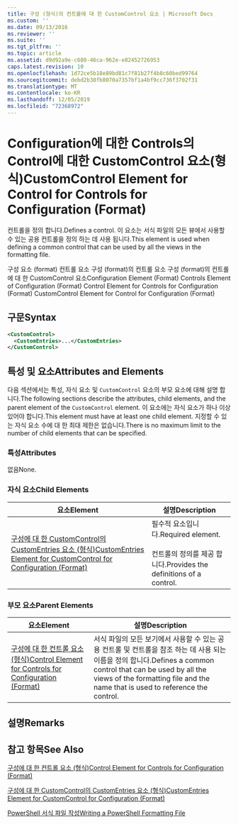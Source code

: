 ```yaml
---
title: 구성 (형식)의 컨트롤에 대 한 CustomControl 요소 | Microsoft Docs
ms.custom: ''
ms.date: 09/13/2016
ms.reviewer: ''
ms.suite: ''
ms.tgt_pltfrm: ''
ms.topic: article
ms.assetid: d9d92a9e-c680-46ca-962e-e82452726953
caps.latest.revision: 10
ms.openlocfilehash: 1d72ce5b18e89bd81c7f81b27f4b8c60bed99764
ms.sourcegitcommit: debd2b38fb8070a7357bf1a4bf9cc736f3702f31
ms.translationtype: MT
ms.contentlocale: ko-KR
ms.lasthandoff: 12/05/2019
ms.locfileid: "72368972"
---
```

# <a name="customcontrol-element-for-control-for-controls-for-configuration-format"></a><span data-ttu-id="95a3c-102">Configuration에 대한 Controls의 Control에 대한 CustomControl 요소(형식)</span><span class="sxs-lookup"><span data-stu-id="95a3c-102">CustomControl Element for Control for Controls for Configuration (Format)</span></span>

<span data-ttu-id="95a3c-103">컨트롤을 정의 합니다.</span><span class="sxs-lookup"><span data-stu-id="95a3c-103">Defines a control.</span></span> <span data-ttu-id="95a3c-104">이 요소는 서식 파일의 모든 뷰에서 사용할 수 있는 공용 컨트롤을 정의 하는 데 사용 됩니다.</span><span class="sxs-lookup"><span data-stu-id="95a3c-104">This element is used when defining a common control that can be used by all the views in the formatting file.</span></span>

<span data-ttu-id="95a3c-105">구성 요소 (format) 컨트롤 요소 구성 (format)의 컨트롤 요소 구성 (format)의 컨트롤에 대 한 CustomControl 요소</span><span class="sxs-lookup"><span data-stu-id="95a3c-105">Configuration Element (Format) Controls Element of Configuration (Format) Control Element for Controls for Configuration (Format) CustomControl Element for Control for Configuration (Format)</span></span>

## <a name="syntax"></a><span data-ttu-id="95a3c-106">구문</span><span class="sxs-lookup"><span data-stu-id="95a3c-106">Syntax</span></span>

```xml
<CustomControl>
  <CustomEntries>...</CustomEntries>
</CustomControl>
```

## <a name="attributes-and-elements"></a><span data-ttu-id="95a3c-107">특성 및 요소</span><span class="sxs-lookup"><span data-stu-id="95a3c-107">Attributes and Elements</span></span>

<span data-ttu-id="95a3c-108">다음 섹션에서는 특성, 자식 요소 및 `CustomControl` 요소의 부모 요소에 대해 설명 합니다.</span><span class="sxs-lookup"><span data-stu-id="95a3c-108">The following sections describe the attributes, child elements, and the parent element of the `CustomControl` element.</span></span> <span data-ttu-id="95a3c-109">이 요소에는 자식 요소가 하나 이상 있어야 합니다.</span><span class="sxs-lookup"><span data-stu-id="95a3c-109">This element must have at least one child element.</span></span> <span data-ttu-id="95a3c-110">지정할 수 있는 자식 요소 수에 대 한 최대 제한은 없습니다.</span><span class="sxs-lookup"><span data-stu-id="95a3c-110">There is no maximum limit to the number of child elements that can be specified.</span></span>

### <a name="attributes"></a><span data-ttu-id="95a3c-111">특성</span><span class="sxs-lookup"><span data-stu-id="95a3c-111">Attributes</span></span>

<span data-ttu-id="95a3c-112">없음</span><span class="sxs-lookup"><span data-stu-id="95a3c-112">None.</span></span>

### <a name="child-elements"></a><span data-ttu-id="95a3c-113">자식 요소</span><span class="sxs-lookup"><span data-stu-id="95a3c-113">Child Elements</span></span>

|<span data-ttu-id="95a3c-114">요소</span><span class="sxs-lookup"><span data-stu-id="95a3c-114">Element</span></span>|<span data-ttu-id="95a3c-115">설명</span><span class="sxs-lookup"><span data-stu-id="95a3c-115">Description</span></span>|
|-------------|-----------------|
|[<span data-ttu-id="95a3c-116">구성에 대 한 CustomControl의 CustomEntries 요소 (형식)</span><span class="sxs-lookup"><span data-stu-id="95a3c-116">CustomEntries Element for CustomControl for Configuration (Format)</span></span>](./customentries-element-for-customcontrol-for-controls-for-configuration-format.md)|<span data-ttu-id="95a3c-117">필수적 요소입니다.</span><span class="sxs-lookup"><span data-stu-id="95a3c-117">Required element.</span></span><br /><br /> <span data-ttu-id="95a3c-118">컨트롤의 정의를 제공 합니다.</span><span class="sxs-lookup"><span data-stu-id="95a3c-118">Provides the definitions of a control.</span></span>|

### <a name="parent-elements"></a><span data-ttu-id="95a3c-119">부모 요소</span><span class="sxs-lookup"><span data-stu-id="95a3c-119">Parent Elements</span></span>

|<span data-ttu-id="95a3c-120">요소</span><span class="sxs-lookup"><span data-stu-id="95a3c-120">Element</span></span>|<span data-ttu-id="95a3c-121">설명</span><span class="sxs-lookup"><span data-stu-id="95a3c-121">Description</span></span>|
|-------------|-----------------|
|[<span data-ttu-id="95a3c-122">구성에 대 한 컨트롤 요소 (형식)</span><span class="sxs-lookup"><span data-stu-id="95a3c-122">Control Element for Controls for Configuration (Format)</span></span>](./control-element-for-controls-for-configuration-format.md)|<span data-ttu-id="95a3c-123">서식 파일의 모든 보기에서 사용할 수 있는 공용 컨트롤 및 컨트롤을 참조 하는 데 사용 되는 이름을 정의 합니다.</span><span class="sxs-lookup"><span data-stu-id="95a3c-123">Defines a common control that can be used by all the views of the formatting file and the name that is used to reference the control.</span></span>|

## <a name="remarks"></a><span data-ttu-id="95a3c-124">설명</span><span class="sxs-lookup"><span data-stu-id="95a3c-124">Remarks</span></span>

## <a name="see-also"></a><span data-ttu-id="95a3c-125">참고 항목</span><span class="sxs-lookup"><span data-stu-id="95a3c-125">See Also</span></span>

[<span data-ttu-id="95a3c-126">구성에 대 한 컨트롤 요소 (형식)</span><span class="sxs-lookup"><span data-stu-id="95a3c-126">Control Element for Controls for Configuration (Format)</span></span>](./control-element-for-controls-for-configuration-format.md)

[<span data-ttu-id="95a3c-127">구성에 대 한 CustomControl의 CustomEntries 요소 (형식)</span><span class="sxs-lookup"><span data-stu-id="95a3c-127">CustomEntries Element for CustomControl for Configuration (Format)</span></span>](./customentries-element-for-customcontrol-for-controls-for-configuration-format.md)

[<span data-ttu-id="95a3c-128">PowerShell 서식 파일 작성</span><span class="sxs-lookup"><span data-stu-id="95a3c-128">Writing a PowerShell Formatting File</span></span>](./writing-a-powershell-formatting-file.md)
